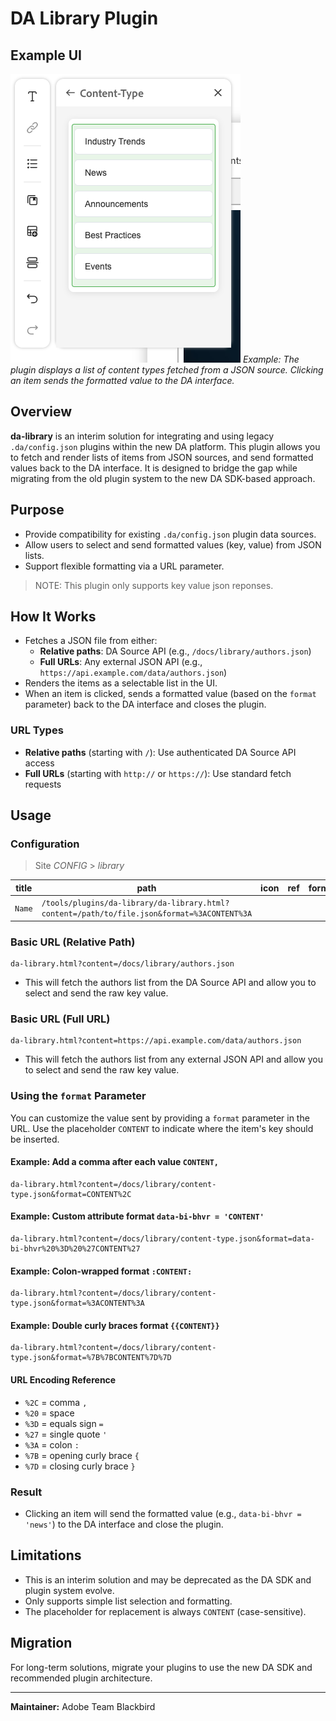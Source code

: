 # DA Library Plugin

## Example UI

![Example UI: Content-Type Selection](screenshot.png)
*Example: The plugin displays a list of content types fetched from a JSON source. Clicking an item sends the formatted value to the DA interface.*

## Overview

**da-library** is an interim solution for integrating and using legacy `.da/config.json` plugins within the new DA platform. This plugin allows you to fetch and render lists of items from JSON sources, and send formatted values back to the DA interface. It is designed to bridge the gap while migrating from the old plugin system to the new DA SDK-based approach.

## Purpose

- Provide compatibility for existing `.da/config.json` plugin data sources.
- Allow users to select and send formatted values (key, value) from JSON lists.
- Support flexible formatting via a URL parameter.

> NOTE: This plugin only supports key value json reponses.

## How It Works

- Fetches a JSON file from either:
  - **Relative paths**: DA Source API (e.g., `/docs/library/authors.json`)
  - **Full URLs**: Any external JSON API (e.g., `https://api.example.com/data/authors.json`)
- Renders the items as a selectable list in the UI.
- When an item is clicked, sends a formatted value (based on the `format` parameter) back to the DA interface and closes the plugin.

### URL Types

- **Relative paths** (starting with `/`): Use authenticated DA Source API access
- **Full URLs** (starting with `http://` or `https://`): Use standard fetch requests

## Usage

### Configuration

> Site _CONFIG_ > _library_

| title | path | icon | ref | format | experience |
| ------- | --------------------------------------------------------------------------------------------------------- | - | - | - | - |
| `Name`  | `/tools/plugins/da-library/da-library.html?content=/path/to/file.json&format=%3ACONTENT%3A` |   |   |   |   |


### Basic URL (Relative Path)

```
da-library.html?content=/docs/library/authors.json
```

- This will fetch the authors list from the DA Source API and allow you to select and send the raw key value.

### Basic URL (Full URL)

```
da-library.html?content=https://api.example.com/data/authors.json
```

- This will fetch the authors list from any external JSON API and allow you to select and send the raw key value.

### Using the `format` Parameter

You can customize the value sent by providing a `format` parameter in the URL. Use the placeholder `CONTENT` to indicate where the item's key should be inserted.

#### Example: Add a comma after each value `CONTENT,`

```
da-library.html?content=/docs/library/content-type.json&format=CONTENT%2C
```

#### Example: Custom attribute format `data-bi-bhvr = 'CONTENT'`

```
da-library.html?content=/docs/library/content-type.json&format=data-bi-bhvr%20%3D%20%27CONTENT%27
```

#### Example: Colon-wrapped format `:CONTENT:`

```
da-library.html?content=/docs/library/content-type.json&format=%3ACONTENT%3A
```

#### Example: Double curly braces format `{{CONTENT}}`

```
da-library.html?content=/docs/library/content-type.json&format=%7B%7BCONTENT%7D%7D
```

#### URL Encoding Reference

- `%2C` = comma `,`
- `%20` = space ` `
- `%3D` = equals sign `=`
- `%27` = single quote `'`
- `%3A` = colon `:`
- `%7B` = opening curly brace `{`
- `%7D` = closing curly brace `}`

### Result

- Clicking an item will send the formatted value (e.g., `data-bi-bhvr = 'news'`) to the DA interface and close the plugin.

## Limitations

- This is an interim solution and may be deprecated as the DA SDK and plugin system evolve.
- Only supports simple list selection and formatting.
- The placeholder for replacement is always `CONTENT` (case-sensitive).

## Migration

For long-term solutions, migrate your plugins to use the new DA SDK and recommended plugin architecture.

---

**Maintainer:** Adobe Team Blackbird 